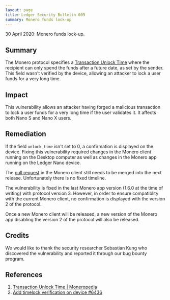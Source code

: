 ```yaml
---
layout: page
title: Ledger Security Bulletin 009
summary: Monero funds lock-up
---
```


30 April 2020: Monero funds lock-up.


## Summary

The Monero protocol specifies a [Transaction Unlock Time](#1) where the
recipient can only spend the funds after a future date, as set by the sender.
This field wasn't verified by the device, allowing an attacker to lock a user
funds for a very long time.


## Impact

This vulnerability allows an attacker having forged a malicious transaction to
lock a user funds for a very long time if the user validates it. It affects both
Nano S and Nano X users.


## Remediation

If the field `unlock_time` isn't set to 0, a confirmation is displayed on the
device. Fixing this vulnerability required changes in the Monero client running
on the Desktop computer as well as changes in the Monero app running on the
Ledger Nano device.

The [pull request](#2) in the Monero client still needs to be merged into the
next release. Unfortunately there is no fixed timeline.

The vulnerability is fixed in the last Monero app version (1.6.0 at the time of
writing) with protocol version 3. However, in order to ensure compatiblity with
the current Monero client, no confirmation is displayed with the version 2 of
the protocol.

Once a new Monero client will be released, a new version of the Monero app
disabling the version 2 of the protocol will also be released.


## Credits

We would like to thank the security researcher Sebastian Kung who discovered the
vulnerability and reported it through our bug bounty program.


## References

1. <a name="1"></a> [Transaction Unlock Time | Moneropedia](https://web.getmonero.org/resources/moneropedia/unlocktime.html)
2. <a name="2"></a> [Add timelock verification on device #6436](https://github.com/monero-project/monero/pull/6436)
